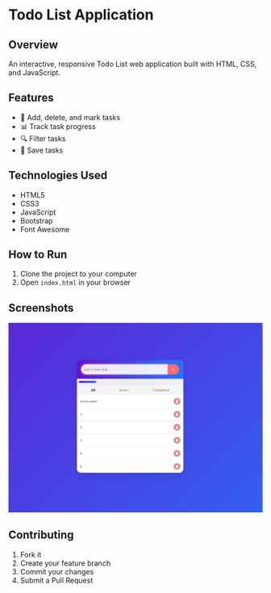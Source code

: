 # Todo List Application

## Overview
An interactive, responsive Todo List web application built with HTML, CSS, and JavaScript.

## Features
- 🚀 Add, delete, and mark tasks
- 📊 Track task progress 
- 🔍 Filter tasks
- 💾 Save tasks

## Technologies Used
- HTML5
- CSS3
- JavaScript
- Bootstrap
- Font Awesome

## How to Run
1. Clone the project to your computer
2. Open `index.html` in your browser

## Screenshots
![Application Screenshot](./Adsız.jpg)

## Contributing
1. Fork it
2. Create your feature branch
3. Commit your changes
4. Submit a Pull Request